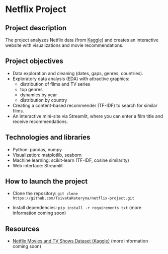 # Netflix Project

## Project description
The project analyzes Netflix data (from [Kaggle](https://www.kaggle.com/datasets/shivamb/netflix-shows)) and creates an interactive website with visualizations and movie recommendations.

## Project objectives

- Data exploration and cleaning (dates, gaps, genres, countries).
- Exploratory data analysis (EDA) with attractive graphics:
  - distribution of films and TV series
  - top genres
  - dynamics by year
  - distribution by country
- Creating a content-based recommender (TF-IDF) to search for similar films.
- An interactive mini-site via Streamlit, where you can enter a film title and receive recommendations.

## Technologies and libraries
- Python: pandas, numpy
- Visualization: matplotlib, seaborn
- Machine learning: scikit-learn (TF-IDF, cosine similarity)
- Web interface: Streamlit

## How to launch the project
- Clone the repository: ```git clone https://github.com/TsivataKateryna/netflix-project.git```

- Install dependencies: ```pip install -r requirements.txt```
(more information coming soon)

## Resources 
- [Netflix Movies and TV Shows Dataset (Kaggle)](https://www.kaggle.com/datasets/shivamb/netflix-shows)
(more information coming soon)
